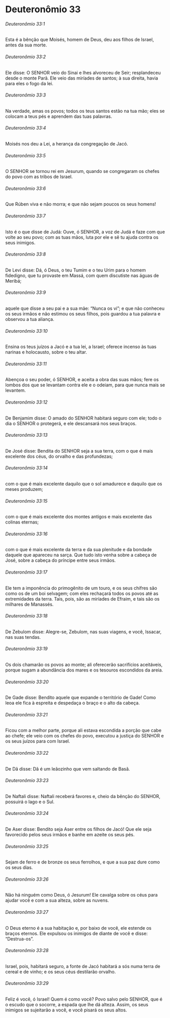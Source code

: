 # Deuteronômio 33

###### Deuteronômio 33:1

Esta é a bênção que Moisés, homem de Deus, deu aos filhos de Israel, antes da sua morte.

###### Deuteronômio 33:2

Ele disse: O SENHOR veio do Sinai e lhes alvoreceu de Seir; resplandeceu desde o monte Parã. Ele veio das miríades de santos; à sua direita, havia para eles o fogo da lei.

###### Deuteronômio 33:3

Na verdade, amas os povos; todos os teus santos estão na tua mão; eles se colocam a teus pés e aprendem das tuas palavras.

###### Deuteronômio 33:4

Moisés nos deu a Lei, a herança da congregação de Jacó.

###### Deuteronômio 33:5

O SENHOR se tornou rei em Jesurum, quando se congregaram os chefes do povo com as tribos de Israel.

###### Deuteronômio 33:6

Que Rúben viva e não morra; e que não sejam poucos os seus homens!

###### Deuteronômio 33:7

Isto é o que disse de Judá: Ouve, ó SENHOR, a voz de Judá e faze com que volte ao seu povo; com as tuas mãos, luta por ele e sê tu ajuda contra os seus inimigos.

###### Deuteronômio 33:8

De Levi disse: Dá, ó Deus, o teu Tumim e o teu Urim para o homem fidedigno, que tu provaste em Massá, com quem discutiste nas águas de Meribá;

###### Deuteronômio 33:9

aquele que disse a seu pai e a sua mãe: “Nunca os vi”; e que não conheceu os seus irmãos e não estimou os seus filhos, pois guardou a tua palavra e observou a tua aliança.

###### Deuteronômio 33:10

Ensina os teus juízos a Jacó e a tua lei, a Israel; oferece incenso às tuas narinas e holocausto, sobre o teu altar.

###### Deuteronômio 33:11

Abençoa o seu poder, ó SENHOR, e aceita a obra das suas mãos; fere os lombos dos que se levantam contra ele e o odeiam, para que nunca mais se levantem.

###### Deuteronômio 33:12

De Benjamim disse: O amado do SENHOR habitará seguro com ele; todo o dia o SENHOR o protegerá, e ele descansará nos seus braços.

###### Deuteronômio 33:13

De José disse: Bendita do SENHOR seja a sua terra, com o que é mais excelente dos céus, do orvalho e das profundezas;

###### Deuteronômio 33:14

com o que é mais excelente daquilo que o sol amadurece e daquilo que os meses produzem;

###### Deuteronômio 33:15

com o que é mais excelente dos montes antigos e mais excelente das colinas eternas;

###### Deuteronômio 33:16

com o que é mais excelente da terra e da sua plenitude e da bondade daquele que apareceu na sarça. Que tudo isto venha sobre a cabeça de José, sobre a cabeça do príncipe entre seus irmãos.

###### Deuteronômio 33:17

Ele tem a imponência do primogênito de um touro, e os seus chifres são como os de um boi selvagem; com eles rechaçará todos os povos até as extremidades da terra. Tais, pois, são as miríades de Efraim, e tais são os milhares de Manassés.

###### Deuteronômio 33:18

De Zebulom disse: Alegre-se, Zebulom, nas suas viagens, e você, Issacar, nas suas tendas.

###### Deuteronômio 33:19

Os dois chamarão os povos ao monte; ali oferecerão sacrifícios aceitáveis, porque sugam a abundância dos mares e os tesouros escondidos da areia.

###### Deuteronômio 33:20

De Gade disse: Bendito aquele que expande o território de Gade! Como leoa ele fica à espreita e despedaça o braço e o alto da cabeça.

###### Deuteronômio 33:21

Ficou com a melhor parte, porque ali estava escondida a porção que cabe ao chefe; ele veio com os chefes do povo, executou a justiça do SENHOR e os seus juízos para com Israel.

###### Deuteronômio 33:22

De Dã disse: Dã é um leãozinho que vem saltando de Basã.

###### Deuteronômio 33:23

De Naftali disse: Naftali receberá favores e, cheio da bênção do SENHOR, possuirá o lago e o Sul.

###### Deuteronômio 33:24

De Aser disse: Bendito seja Aser entre os filhos de Jacó! Que ele seja favorecido pelos seus irmãos e banhe em azeite os seus pés.

###### Deuteronômio 33:25

Sejam de ferro e de bronze os seus ferrolhos, e que a sua paz dure como os seus dias.

###### Deuteronômio 33:26

Não há ninguém como Deus, ó Jesurum! Ele cavalga sobre os céus para ajudar você e com a sua alteza, sobre as nuvens.

###### Deuteronômio 33:27

O Deus eterno é a sua habitação e, por baixo de você, ele estende os braços eternos. Ele expulsou os inimigos de diante de você e disse: “Destrua-os”.

###### Deuteronômio 33:28

Israel, pois, habitará seguro, a fonte de Jacó habitará a sós numa terra de cereal e de vinho; e os seus céus destilarão orvalho.

###### Deuteronômio 33:29

Feliz é você, ó Israel! Quem é como você? Povo salvo pelo SENHOR, que é o escudo que o socorre, a espada que lhe dá alteza. Assim, os seus inimigos se sujeitarão a você, e você pisará os seus altos.

